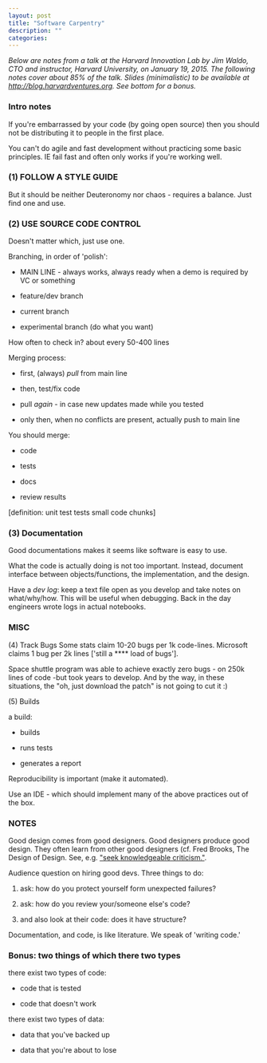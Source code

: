 ```yaml
---
layout: post
title: "Software Carpentry"
description: ""
categories: 
---
```


<i>Below are notes from a talk at the Harvard Innovation Lab by Jim Waldo, CTO and instructor, Harvard University, on January 19, 2015. The following notes cover about 85% of the talk. Slides (minimalistic) to be available at http://blog.harvardventures.org. See bottom for a bonus.</i>

### Intro notes
If you're embarrassed by your code (by going open source) then you should not be distributing it to people in the first place.

You can't do agile and fast development without practicing some basic principles. IE fail fast and often only works if you're working well.

### (1) FOLLOW A STYLE GUIDE
But it should be neither Deuteronomy nor chaos - requires a balance. Just find one and use.

### (2) USE SOURCE CODE CONTROL

Doesn't matter which, just use one.

Branching, in order of 'polish':  

* MAIN LINE - always works, always ready when a demo is required by VC or something  

* feature/dev branch  

* current branch  

* experimental branch (do what you want)  

How often to check in? about every 50-400 lines

Merging process:  

* first, (always) *pull* from main line  

* then, test/fix code  

* pull *again* - in case new updates made while you tested  

* only then, when no conflicts are present, actually push to main line  

You should merge:  

* code  

* tests  

* docs  

* review results  

[definition: unit test tests small code chunks]

### (3) Documentation
Good documentations makes it seems like software is easy to use.

What the code is actually doing is not too important. Instead, document interface between objects/functions, the implementation, and the design.

Have a *dev log*: keep a text file open as you develop and take notes on what/why/how. This will be useful when debugging. Back in the day engineers wrote logs in actual notebooks.

### MISC
(4) Track Bugs
Some stats claim 10-20 bugs per 1k code-lines. Microsoft claims 1 bug per 2k lines ['still a **** load of bugs'].

Space shuttle program was able to achieve exactly zero bugs - on 250k lines of code  -but took years to develop. And by the way, in these situations, the "oh, just download the patch" is not going to cut it :) 

(5) Builds  

a build:  

* builds  

* runs tests  

* generates a report  

Reproducibility is important (make it automated). 

Use an IDE - which should implement many of the above practices out of the box.

### NOTES
Good design comes from good designers. Good designers produce good design. They often learn from other good designers (cf. Fred Brooks, The Design of Design. See, e.g. ["seek knowledgeable criticism."](http://www.wired.com/2010/07/ff_fred_brooks/).

Audience question on hiring good devs. Three things to do:  

1. ask: how do you protect yourself form unexpected failures?  

2. ask: how do you review your/someone else's code?  

3. and also look at their code: does it have structure?  

Documentation, and code, is like literature. We speak of 'writing code.'

### Bonus: two things of which there two types

there exist two types of code:  

* code that is tested  

* code that doesn't work  

there exist two types of data:  

* data that you've backed up  

* data that you're about to lose  
